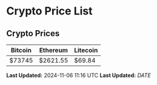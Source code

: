# Crypto Price List

## Crypto Prices
| Bitcoin | Ethereum | Litecoin |
| ------- | -------- | -------- |
| $73745 | $2621.55 | $69.84 |
**Last Updated:** 2024-11-06 11:16 UTC
**Last Updated:** $DATE$

